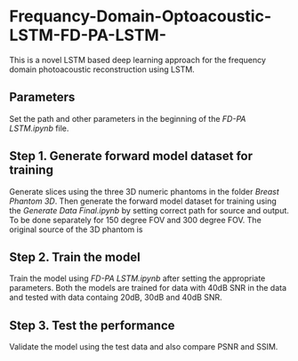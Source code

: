 # Frequancy-Domain-Optoacoustic-LSTM-FD-PA-LSTM-
This is a novel LSTM based deep learning approach for the frequency domain photoacoustic reconstruction using LSTM.

## Parameters
Set the path and other parameters in the beginning of the _FD-PA LSTM.ipynb_ file.

## Step 1. Generate forward model dataset for training
Generate slices using the three 3D numeric phantoms in the folder _Breast Phantom 3D_. Then generate the forward model dataset for training using the _Generate Data Final.ipynb_ by setting correct path for source and output. To be done separately for 150 degree FOV and 300 degree FOV. The original source of the 3D phantom is 

## Step 2. Train the model
Train the model using _FD-PA LSTM.ipynb_ after setting the appropriate parameters. Both the models are trained for data with 40dB SNR in the data and tested with data containg 20dB, 30dB and 40dB SNR.

## Step 3. Test the performance
Validate the model using the test data and also compare PSNR and SSIM.
